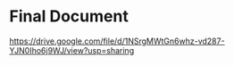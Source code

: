 # Final Document
https://drive.google.com/file/d/1NSrgMWtGn6whz-vd287-YJN0Iho6j9WJ/view?usp=sharing
